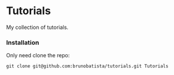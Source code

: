 Tutorials
=========

My collection of tutorials.

### Installation

Only need clone the repo:

	git clone git@github.com:brunobatista/tutorials.git Tutorials